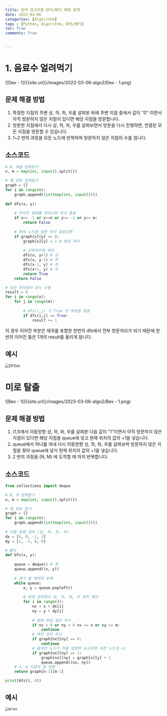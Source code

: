 ```yaml
---
title: 탐색 알고리즘 DFS/BFS 예제 문제
date: 2023-03-06
categories: [Algorithm]
tags : [Python, Algorithm, DFS/BFS]
toc: True
comments: True


---
```




# 1. 음료수 얼려먹기

![Dex - 1]({{site.url}}/images/2023-03-06-algo2/Dex - 1.png)

## 문제 해결 방법

1. 특정한 지점의 주변 상, 하, 좌, 우를 살펴본 뒤에 주변 지점 중에서 값이 "0" 이면서 아직 방문하지 않은 지점이 있다면 해당 지점을 방문합니다. 
2. 방문한 지점에서 다시 상, 하, 좌, 우를 살펴보면서 방문을 다시 진행하면, 연결된 모든 지점을 방문할 수 있습니다.
3. 1~2 번의 과정을 모든 노드에 반복하며 방문하지 않은 지점의 수를 셉니다.



## 소스코드

```python
# N, M을 입력받기
n, m = map(int, input().split())

# 맵 정보 입력받기
graph = []
for i in range(n):
    graph.append(list(map(int, input())))
    
def dfs(x, y):
    
    # 주어진 범위를 벗어나면 즉시 종료
    if x<= -1 or x>=n or y<= -1 or y>= m:
        return False
    
    # 현재 노드를 방문 하지 않았다면
    if graph[x][y] == 0:
        graph[x][y] = 1 # 방문 처리
        
        # 상하좌우에 재귀
        dfs(x, y+1) # 상
        dfs(x, y-1) # 하
        dfs(x-1, y) # 좌
        dfs(x+1, y) # 우
        return True
   	return False

# 모든 위치에서 dfs 수행
result = 0
for i in range(n):
    for j in range(m):
        
        # dfs(i,j) 가 True 인 부분을 찾음
        if dfs(i,j) == True:
            result += 1
```

이 경우 이어진 부분은 재귀를 포함한 한번의 dfs에서 전부 방문처리가 되기 때문에 한번의 이어진 틀은 1개의 result를 올리게 됩니다.

## 예시

<img src="{{site.url}}/images/2023-03-06-algo2/DFSex.gif" alt="DFSex" style="zoom: 80%;" />

# 미로 탈출

![Bex - 1]({{site.url}}/images/2023-03-06-algo2/Bex - 1.png)

## 문제 해결 방법

1. (1,1)에서 이동방향 상, 하, 좌, 우를 살펴본 다음 값이 "1"이면서 아직 방문하지 않은 지점이 있다면 해당 지점을 queue에 넣고 현재 위치의 값의 +1을 넣습니다.
2. queue에서 하나를 꺼내 다시 이동방향 상, 하, 좌, 우를 살펴보며 방문하지 않은 지점을 찾아 queue에 넣거 현재 위치의 값의 +1을 넣습니다.
3. 2 번의 과정을 (N, M) 에 도착할 때 까지 반복합니다.



## 소스코드

```python
from collections import deque

# N, M 입력받기
n, m = map(int, input().split())

# 맵 정보 받기
graph = []
for i in range(n):
    graph.append(list(map(int, input())))
    
# 이동 방향 정의 (상, 하, 좌, 우)
dx = [0, 0, -1, 1]
dy = [1, -1, 0, 0]

# BFS
def bfs(x, y):
    
    queue = deque() # 큐
    queue.append((x, y))
    
    # 큐가 빌 때까지 반복
    while queue:
        x, y = queue.popleft()
        
        # 현재 위치에서 상, 하, 좌, 우 위치 확인
        for i in range(4):
            nx = x + dx[i]
            ny = y + dy[i]
            
            # 범위 밖일 경우 무시
            if nx < 0 or ny < 0 nx >= n or ny >= m:
                continue
            # 벽인 경우 무시
            if graph[nx][ny] == 0:
                continue
            # 움직인 노드가 처음 방문한 노드라면 이전 노드의 +1
            if graph[nx][ny] == 1:
                graph[nx][ny] = graph[x][y] + 1
                queue.append((nx, ny))
    # n, m 지점의 값 반환
    return graph[n-1][m-1]

print(bfs(0, 0))
```



## 예시



<img src="{{site.url}}/images/2023-03-06-algo2/BFSex-1678036521447-1.gif" alt="BFSex" style="zoom:67%;" />
